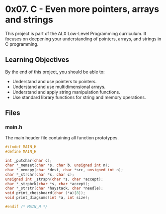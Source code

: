 # 0x07. C - Even more pointers, arrays and strings

This project is part of the ALX Low-Level Programming curriculum. It focuses on deepening your understanding of pointers, arrays, and strings in C programming.

## Learning Objectives

By the end of this project, you should be able to:

- Understand and use pointers to pointers.
- Understand and use multidimensional arrays.
- Understand and apply string manipulation functions.
- Use standard library functions for string and memory operations.


## Files

### main.h

The main header file containing all function prototypes.

```c
#ifndef MAIN_H
#define MAIN_H

int _putchar(char c);
char *_memset(char *s, char b, unsigned int n);
char *_memcpy(char *dest, char *src, unsigned int n);
char *_strchr(char *s, char c);
unsigned int _strspn(char *s, char *accept);
char *_strpbrk(char *s, char *accept);
char *_strstr(char *haystack, char *needle);
void print_chessboard(char (*a)[8]);
void print_diagsums(int *a, int size);

#endif /* MAIN_H */

